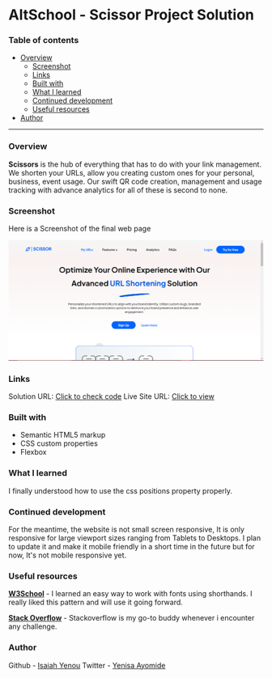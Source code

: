 # AltSchool - Scissor Project Solution




### Table of contents
- [Overview](#overview)
  - [Screenshot](#screenshot)
  - [Links](#links)
  - [Built with](#built-with)
  - [What I learned](#what-i-learned)
  - [Continued development](#continued-development)
  - [Useful resources](#useful-resources)
- [Author](#author)

---

### Overview
**Scissors** is the hub of everything that has to do with your link management. We shorten your URLs, allow you creating custom ones for your personal, business, event usage. Our swift QR code creation, management and usage tracking with advance analytics for all of these is second to none.


### Screenshot

Here is a Screenshot of the final web page

![Screenshot](./assets/img/Screenshot.png)

### Links
Solution URL: [Click to check code](https://github.com/yenisaa/scissor)
Live Site URL: [Click to view](https://extraordinary-fairy-f69bdb.netlify.app/)

### Built with
- Semantic HTML5 markup
- CSS custom properties
- Flexbox

### What I learned
I finally understood how to use the css positions property properly.



### Continued development
For the meantime, the website is not small screen responsive, It is only responsive for large viewport sizes ranging from Tablets to Desktops. I plan to update it and make it mobile friendly in a short time in the future but for now, It's not mobile responsive yet.

### Useful resources
**[W3School](https://www.w3schools.com/)** - I learned an easy way to work with fonts using shorthands. I really liked this pattern and will use it going forward.

**[Stack Overflow](https://stackoverflow.com/)** - Stackoverflow is my go-to buddy whenever i encounter any challenge.

### Author
Github - [Isaiah Yenou](https://github.com/yenisaa)
Twitter - [Yenisa Ayomide](x.com/heisyenisa)